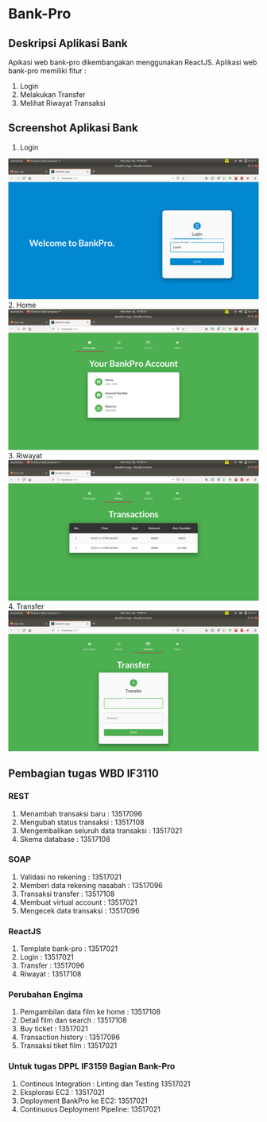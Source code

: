 # Bank-Pro

## Deskripsi Aplikasi Bank
Apikasi web bank-pro dikembangakan menggunakan ReactJS. Aplikasi web bank-pro memiliki fitur :
1. Login
2. Melakukan Transfer
3. Melihat Riwayat Transaksi


## Screenshot Aplikasi Bank
1. Login
<div style="text-align:center"><img src="Screenshot/login.png" /></div>
2. Home
<div style="text-align:center"><img src="Screenshot/home.png" /></div>
3. Riwayat
<div style="text-align:center"><img src="Screenshot/transaction.png" /></div>
4. Transfer
<div style="text-align:center"><img src="Screenshot/transfer.png" /></div>



## Pembagian tugas WBD IF3110
### REST
1. Menambah transaksi baru : 13517096
2. Mengubah status transaksi : 13517108
3. Mengembalikan seluruh data transaksi : 13517021
4. Skema database : 13517108

### SOAP
1. Validasi no rekening : 13517021
2. Memberi data rekening nasabah : 13517096
3. Transaksi transfer : 13517108
4. Membuat virtual account : 13517021
5. Mengecek data transaksi : 13517096

### ReactJS
1. Template bank-pro : 13517021
2. Login : 13517021
3. Transfer : 13517096
4. Riwayat : 13517108

### Perubahan Engima
1. Pemgambilan data film ke home : 13517108
2. Detail film dan search : 13517108
3. Buy ticket : 13517021
4. Transaction history : 13517096
5. Transaksi tiket film : 13517021


### Untuk tugas DPPL IF3159 Bagian Bank-Pro
1. Continous Integration : Linting dan Testing 13517021
2. Eksplorasi EC2 : 13517021
3. Deployment BankPro ke EC2: 13517021
5. Continuous Deployment Pipeline: 13517021